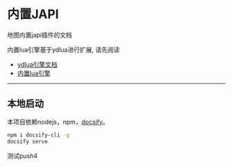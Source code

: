 # 内置JAPI

地图内置japi插件的文档 

内置lua引擎基于ydlua进行扩展, 请先阅读
* [ydlua引擎文档](https://github.com/actboy168/jass2lua/blob/master/lua-engine.md)
* [内置lua引擎](Lua/引擎变动.md)

---
## 本地启动
本项目依赖nodejs，npm，[docsify](https://docsify.js.org/)。
```bash
npm i docsify-cli -g
docsify serve
```
测试push4
